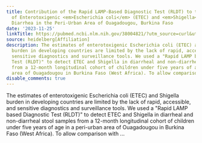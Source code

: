 ```yaml
---
title: Contribution of the Rapid LAMP-Based Diagnostic Test (RLDT) to the Evaluation
  of Enterotoxigenic <em>Escherichia coli</em> (ETEC) and <em>Shigella</em> in Childhood
  Diarrhea in the Peri-Urban Area of Ouagadougou, Burkina Faso
date: '2023-11-25'
linkTitle: https://pubmed.ncbi.nlm.nih.gov/38004821/?utm_source=curl&utm_medium=rss&utm_campaign=pubmed-2&utm_content=1FakS-2QOkCT8HsMOQP1bCRQ4YzyumYOmxmF0moLsQ3dFB1E9V&fc=20220326224207&ff=20231126170717&v=2.17.9.post6+86293ac
source: heidelberg[Affiliation]
description: The estimates of enterotoxigenic Escherichia coli (ETEC) and Shigella
  burden in developing countries are limited by the lack of rapid, accessible, and
  sensitive diagnostics and surveillance tools. We used a "Rapid LAMP based Diagnostic
  Test (RLDT)" to detect ETEC and Shigella in diarrheal and non-diarrheal stool samples
  from a 12-month longitudinal cohort of children under five years of age in a peri-urban
  area of Ouagadougou in Burkina Faso (West Africa). To allow comparison with ...
disable_comments: true
---
```

The estimates of enterotoxigenic Escherichia coli (ETEC) and Shigella burden in developing countries are limited by the lack of rapid, accessible, and sensitive diagnostics and surveillance tools. We used a "Rapid LAMP based Diagnostic Test (RLDT)" to detect ETEC and Shigella in diarrheal and non-diarrheal stool samples from a 12-month longitudinal cohort of children under five years of age in a peri-urban area of Ouagadougou in Burkina Faso (West Africa). To allow comparison with ...